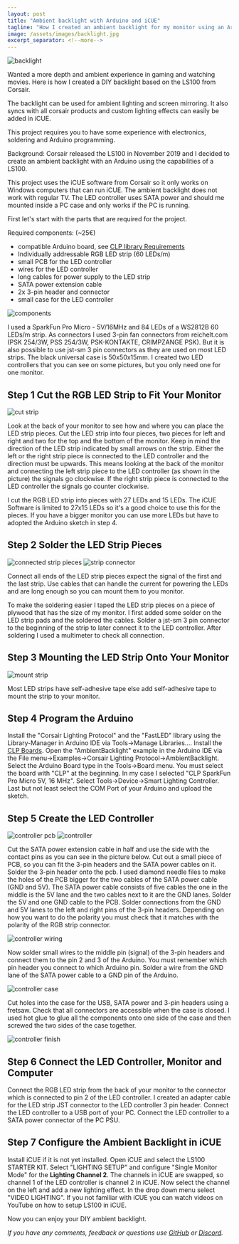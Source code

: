 ```yaml
---
layout: post
title: "Ambient backlight with Arduino and iCUE"
tagline: "How I created an ambient backlight for my monitor using an Arduino and iCUE."
image: /assets/images/backlight.jpg
excerpt_separator: <!--more-->
---
```


![backlight](/assets/images/backlight.jpg)

Wanted a more depth and ambient experience in gaming and watching movies.
Here is how I created a DIY backlight based on the LS100 from Corsair.
<!--more-->
The backlight can be used for ambient lighting and screen mirroring.
It also syncs with all corsair products and custom lighting effects can easily be added in iCUE.

This project requires you to have some experience with electronics, soldering and Arduino programming.

Background: Corsair released the LS100 in November 2019 and I decided to create an ambient backlight with an Arduino using the capabilities of a LS100.

This project uses the iCUE software from Corsair so it only works on Windows computers that can run iCUE.
The ambient backlight does not work with regular TV.
The LED controller uses SATA power and should me mounted inside a PC case and only works if the PC is running.

First let's start with the parts that are required for the project.

Required components: (~25€)
- compatible Arduino board, see [CLP library Requirements](https://github.com/Legion2/CorsairLightingProtocol#requirements)
- Individually addressable RGB LED strip (60 LEDs/m)
- small PCB for the LED controller
- wires for the LED controller
- long cables for power supply to the LED strip
- SATA power extension cable
- 2x 3-pin header and connector
- small case for the LED controller

![components](/assets/images/components.jpg)

I used a SparkFun Pro Micro - 5V/16MHz and 84 LEDs of a WS2812B 60 LEDs/m strip.
As connectors I used 3-pin fan connectors from reichelt.com (PSK 254/3W, PSS 254/3W, PSK-KONTAKTE, CRIMPZANGE PSK).
But it is also possible to use jst-sm 3 pin connectors as they are used on most LED strips.
The black universal case is 50x50x15mm.
I created two LED controllers that you can see on some pictures, but you only need one for one monitor.

## Step 1 Cut the RGB LED Strip to Fit Your Monitor

![cut strip](/assets/images/cut-strip.jpg)

Look at the back of your monitor to see how and where you can place the LED strip pieces.
Cut the LED strip into four pieces, two pieces for left and right and two for the top and the bottom of the monitor.
Keep in mind the direction of the LED strip indicated by small arrows on the strip.
Either the left or the right strip piece is connected to the LED controller and the direction must be upwards.
This means looking at the back of the monitor and connecting the left strip piece to the LED controller (as shown in the picture) the signals go clockwise.
If the right strip piece is connected to the LED controller the signals go counter clockwise.

I cut the RGB LED strip into pieces with 27 LEDs and 15 LEDs.
The iCUE Software is limited to 27x15 LEDs so it's a good choice to use this for the pieces.
If you have a bigger monitor you can use more LEDs but have to adopted the Arduino sketch in step 4.

## Step 2 Solder the LED Strip Pieces

![connected strip pieces](/assets/images/connected-strip-pieces.jpg)
![strip connector](/assets/images/strip-connector.jpg)

Connect all ends of the LED strip pieces expect the signal of the first and the last strip.
Use cables that can handle the current for powering the LEDs and are long enough so you can mount them to you monitor.

To make the soldering easier I taped the LED strip pieces on a piece of plywood that has the size of my monitor.
I first added some solder on the LED strip pads and the soldered the cables.
Solder a jst-sm 3 pin connector to the beginning of the strip to later connect it to the LED controller.
After soldering I used a multimeter to check all connection.

## Step 3 Mounting the LED Strip Onto Your Monitor

![mount strip](/assets/images/mount-strip.jpg)

Most LED strips have self-adhesive tape else add self-adhesive tape to mount the strip to your monitor.

## Step 4 Program the Arduino

Install the "Corsair Lighting Protocol" and the "FastLED" library using the Library-Manager in Arduino IDE via Tools->Manage Libraries....
Install the [CLP Boards](https://github.com/Legion2/CorsairLightingProtocolBoards).
Open the "AmbientBacklight" example in the Arduino IDE via the File menu->Examples->Corsair Lighting Protocol->AmbientBacklight.
Select the Arduino Board type in the Tools->Board menu.
You must select the board with "CLP" at the beginning.
In my case I selected "CLP SparkFun Pro Micro 5V, 16 MHz".
Select Tools->Device->Smart Lighting Controller.
Last but not least select the COM Port of your Arduino and upload the sketch.

## Step 5 Create the LED Controller

![controller pcb](/assets/images/controller-pcb.jpg)
![controller](/assets/images/controller-schematic.png)

Cut the SATA power extension cable in half and use the side with the contact pins as you can see in the picture below.
Cut out a small piece of PCB, so you can fit the 3-pin headers and the SATA power cables on it.
Solder the 3-pin header onto the pcb.
I used diamond needle files to make the holes of the PCB bigger for the two cables of the SATA power cable (GND and 5V).
The SATA power cable consists of five cables the one in the middle is the 5V lane and the two cables next to it are the GND lanes.
Solder the 5V and one GND cable to the PCB.
Solder connections from the GND and 5V lanes to the left and right pins of the 3-pin headers.
Depending on how you want to do the polarity you must check that it matches with the polarity of the RGB strip connector.

![controller wiring](/assets/images/controller-wiring.jpg)

Now solder small wires to the middle pin (signal) of the 3-pin headers and connect them to the pin 2 and 3 of the Arduino.
You must remember which pin header you connect to which Arduino pin.
Solder a wire from the GND lane of the SATA power cable to a GND pin of the Arduino.

![controller case](/assets/images/controller-case.jpg)

Cut holes into the case for the USB, SATA power and 3-pin headers using a fretsaw.
Check that all connectors are accessible when the case is closed.
I used hot glue to glue all the components onto one side of the case and then screwed the two sides of the case together.

![controller finish](/assets/images/controller-finish.jpg)

## Step 6 Connect the LED Controller, Monitor and Computer

Connect the RGB LED strip from the back of your monitor to the connector which is connected to pin 2 of the LED controller.
I created an adapter cable for the LED strip JST connector to the LED controller 3 pin header.
Connect the LED controller to a USB port of your PC.
Connect the LED controller to a SATA power connector of the PC PSU.

## Step 7 Configure the Ambient Backlight in iCUE

Install iCUE if it is not yet installed.
Open iCUE and select the LS100 STARTER KIT.
Select "LIGHTING SETUP" and configure "Single Monitor Mode" for the **Lighting Channel 2**.
The channels in iCUE are swapped, so channel 1 of the LED controller is channel 2 in iCUE.
Now select the channel on the left and add a new lighting effect.
In the drop down menu select "VIDEO LIGHTING".
If you not familiar with iCUE you can watch videos on YouTube on how to setup LS100 in iCUE.

Now you can enjoy your DIY ambient backlight.

_If you have any comments, feedback or questions use [GitHub](https://github.com/Legion2/CorsairLightingProtocol/issues) or [Discord](https://discord.gg/KYBKUA2)._
